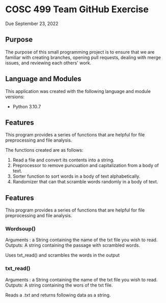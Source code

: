 # COSC 499 Team GitHub Exercise

Due September 23, 2022

## Purpose

The purpose of this small programming project is to ensure that we are familiar with creating branches, opening pull requests, dealing with merge issues, and reviewing each others' work.

## Language and Modules

This application was created with the following language and module versions:

- Python 3.10.7

## Features

This program provides a series of functions that are helpful for file preprocessing and file analysis.

The functions created are as follows:

1. Read a file and convert its contents into a string.
2. Preprocessor to remove puncuation and capitalization from a body of text.
3. Sorter function to sort words in a body  of text alphabetically.
4. Randomizer that can that scramble words randomly in a body of text.

## Features

This program provides a series of functions that are helpful for file preprocessing and file analysis.

### Wordsoup() 
Arguments : a String containing the name of the txt file you wish to read. 
Outputs: A string containing the passage with scrambled words. 

Uses txt_read() and scrambles the words in the output


### txt_read()
Arguments : a String containing the name of the txt file you wish to read. 
Outputs: A string containing the wors of the txt file.

Reads a .txt and returns following data as a string.
